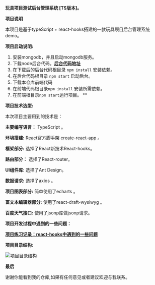 **玩具项目测试后台管理系统 [TS版本]。**

**项目说明**

本项目是基于typeScript + react-hooks搭建的一款玩具项目后台管理系统demo。

**项目启动说明:**

1. 安装mongodb，并且启动mongodb服务。
2. 下载node后台代码。[**后台代码地址**](https://github.com/lmxyjy/admin_final)
3. 在下载后的后台代码根目录 `npm install` 安装依赖。
4. 在后台代码根目录 `npm start` 启动后台。
5. 下载本仓库前端代码
6. 在前端代码根目录`npm install` 安装所需依赖。
7. 在前端根目录`npm start`运行项目。 **

**项目技术选型:**

本次项目主要用到的技术是：

**主要编写语言：** TypeScript 。

**环境搭建:** React官方脚手架 create-react-app 。

**框架部分:** 选择了React新技术React-hooks。

**路由部分：** 选择了React-router。

**UI组件库:** 选择了Ant Design。

**数据请求:** 选择了axios 。

**项目图表部分:** 简单使用了echarts 。

**富文本编辑器部分:** 使用了react-draft-wysiwyg 。

**百度天气接口:** 使用了jsonp库做jsonp请求。

**项目开发过程中遇到的一些问题：**

[**项目练习记录：react-hooks中遇到的一些问题**](https://lmxyjy.github.io/react-hooks%E4%B8%AD%E7%9A%84%E4%B8%80%E4%BA%9B%E9%97%AE%E9%A2%98/)


**项目目录结构:**

![项目目录结构](src/assets/img/pages.png)


**最后**

谢谢你能看到我的仓库,如果有任何意见或者建议欢迎与我联系。
